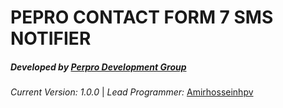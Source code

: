**PEPRO CONTACT FORM 7 SMS NOTIFIER**
=====================================

##### **Developed by** [Perpro Development Group](https://pepro.dev/)

*Current Version: 1.0.0* \| *Lead Programmer:* [Amirhosseinhpv](https://hpv.im/)
